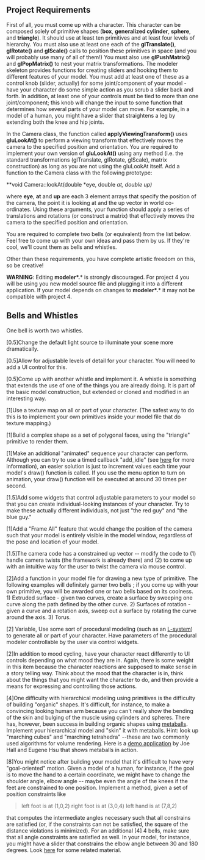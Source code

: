 ## Project Requirements

First of all, you must come up with a character. This character can be composed solely of primitive shapes (**box**, **generalized cylinder**, **sphere**, and **triangle**).  It should use at least ten primitives and at least four levels of hierarchy. You must also use at least one each of the **glTranslate()**, **glRotate()** and **glScale()** calls to position these primitives in space (and you will probably use many of all of them!) You must also use **glPushMatrix()** and **glPopMatrix()** to nest your matrix transformations. The modeler skeleton provides functions for creating sliders and hooking them to different features of your model. You must add at least one of these as a control knob (slider, actually) for some joint/component of your model - have your character do some simple action as you scrub a slider back and forth. In addition, at least one of your controls must be tied to more than one joint/component; this knob will change the input to some function that determines how several parts of your model can move. For example, in a model of a human, you might have a slider that straightens a leg by extending both the knee and hip joints.

In the Camera class, the function called **applyViewingTransform()** uses **gluLookAt()** to perform a viewing transform that effectively moves the camera to the specified position and orientation. You are required to implement your own version of **gluLookAt()** using any method (i.e. the standard transformations (glTranslate, glRotate, glScale), matrix construction) as long as you are not using the gluLookAt itself. Add a function to the Camera class with the following prototype:

**void Camera::lookAt(double \*eye, double *at, double *up)**

where **eye**, **at** and **up** are each 3 element arrays that specify the position of the camera, the point it is looking at and the up vector in world co-ordinates. Using these arguments, your function should apply a series of translations and rotations (or construct a matrix) that effectively moves the camera to the specified position and orientation.

You are required to complete two bells (or equivalent) from the list below. Feel free to come up with your own ideas and pass them by us. If they're cool, we'll count them as bells and whistles.

Other than these requirements, you have complete artistic freedom on this, so be creative!

**WARNING**: Editing **modeler\*.*** is strongly discouraged. For project 4 you will be using you new model source file and plugging it into a different application. If your model depends on changes to **modeler\*.*** it may not be compatible with project 4.

## Bells and Whistles

One bell is worth two whistles.

[0.5]Change the default light source to illuminate your scene more dramatically.

[0.5]Allow for adjustable levels of detail for your character. You will need to add a UI control for this.

[0.5]Come up with another whistle and implement it.  A whistle is something that extends the use of one of the things you are already doing.  It is part of the basic model construction, but extended or cloned and modified in an interesting way.

[1]Use a texture map on all or part of your character. (The safest way to do this is to implement your own primitives inside your model file that do texture mapping.)

[1]Build a complex shape as a set of polygonal faces, using the "triangle" primitive to render them.

[1]Make an additional "animated" sequence your character can perform.  Although you can try to use a timed callback "add_idle" (see [here](http://www.fltk.org/documentation.php) for more information), an easier solution is just to increment values each time your model's draw() function is called. If you use the menu option to turn on animation, your draw() function will be executed at around 30 times per second.

[1.5]Add some widgets that control adjustable parameters to your model so that you can create individual-looking instances of your character.  Try to make these actually different individuals, not just "the red guy" and "the blue guy."

[1]Add a "Frame All" feature that would change the position of the camera such that your model is entirely visible in the model window, regardless of the pose and location of your model.

[1.5]The camera code has a constrained up vector -- modify the code to (1) handle camera twists (the framework is already there) and (2) to come up with an intuitive way for the user to twist the camera via mouse control.





[2]Add a function in your model file for drawing a new type of primitive. The following examples will definitely garner two bells ; if you come up with your own primitive, you will be awarded one or two bells based on its coolness. 1) Extruded surface - given two curves, create a surface by sweeping one curve along the path defined by the other curve. 2) Surfaces of rotation - given a curve and a rotation axis, sweep out a surface by rotating the curve around the axis. 3) Torus.

[2] Variable, Use some sort of procedural modeling (such as an [L-system](http://vlab.infotech.monash.edu.au/tutorials/l-systems/)) to generate all or part of your character. Have parameters of the procedural modeler controllable by the user via control widgets.

[2]In addition to mood cycling, have your character react differently to UI controls depending on what mood they are in.  Again, there is some weight in this item because the character reactions are supposed to make sense in a story telling way.  Think about the mood that the character is in, think about the things that you might want the character to do, and then provide a means for expressing and controlling those actions.

[4]One difficulty with hierarchical modeling using primitives is the difficulty of building "organic" shapes. It's difficult, for instance, to make a convincing looking human arm because you can't really show the bending of the skin and bulging of the muscle using cylinders and spheres. There has, however, been success in building organic shapes using [metaballs](http://en.wikipedia.org/wiki/Metaballs). Implement your hierarchical model and "skin" it with metaballs. Hint: look up "marching cubes" and "marching tetrahedra" --these are two commonly used algorithms for volume rendering. Here is a [demo application](https://course.cse.ust.hk/comp4411/Password_Only/projects/modeler/metaballs_demo.zip) by Joe Hall and Eugene Hsu that shows metaballs in action.

[8]You might notice after building your model that it's difficult to have very "goal-oriented" motion. Given a model of a human, for instance, if the goal is to move the hand to a certain coordinate, we might have to change the shoulder angle, elbow angle -- maybe even the angle of the knees if the feet are constrained to one position. Implement a method, given a set of position constraints like

> left foot is at (1,0,2)
> right foot is at (3,0,4)
> left hand is at (7,8,2)

that computes the intermediate angles necessary such that all constrains are satisfied (or, if the constraints can not be satisfied, the square of the distance violations is minimized). For an additional [4] 4 bells, make sure that all angle constraints are satisfied as well. In your model, for instance, you might have a slider that constrains the elbow angle between 30 and 180 degrees.  Look [here](https://course.cse.ust.hk/comp4411/Password_Only/projects/modeler/inverse-kinematics.pdf) for some related material.